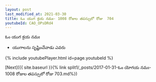 ```yaml
---
layout: post
last_modified_at: 2021-03-30
title: ఓం యుగ క్రయ నమః- 1008 రోజుల తపస్సులో రోజు  704
youtubeId: CAO_OPsDRd4
---
```

 
 
 ఓం యుగ క్రయ నమః  
 
 -  యుగాలను సృష్టించేవాడు ఎవరు 
 
  
 
  
 
 
 
 
 
 


{% include youtubePlayer.html id=page.youtubeId %}
 
[Next]({{ site.baseurl }}{% link  split1/_posts/2017-01-31-ఓం యోగయ నమః- 1008 రోజుల తపస్సులో రోజు  703.md%})
 
